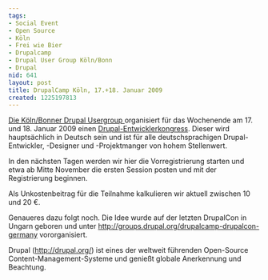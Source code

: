 ```yaml
---
tags:
- Social Event
- Open Source
- Köln
- Frei wie Bier
- Drupalcamp
- Drupal User Group Köln/Bonn
- Drupal
nid: 641
layout: post
title: DrupalCamp Köln, 17.+18. Januar 2009
created: 1225197813
---
```

<p><a href="http://groups.drupal.org/koeln-bonn">Die K&ouml;ln/Bonner Drupal Usergroup </a>organisiert f&uuml;r das Wochenende am 17. und 18. Januar 2009 einen <a href="http://www.drupalcamp.de">Drupal-Entwicklerkongress</a>. Dieser wird haupts&auml;chlich in Deutsch sein und ist f&uuml;r alle deutschsprachigen Drupal-Entwickler, -Designer und -Projektmanger von hohem Stellenwert.</p>
<p>In den n&auml;chsten Tagen werden wir hier die Vorregistrierung starten und etwa ab Mitte November die ersten Session posten und mit der Registrierung beginnen.</p>
<p>Als Unkostenbeitrag f&uuml;r die Teilnahme kalkulieren wir aktuell zwischen 10 und 20 &euro;.</p>
<p>Genaueres dazu folgt noch.  Die Idee wurde auf der letzten DrupalCon in Ungarn geboren und unter <a href="http://groups.drupal.org/drupalcamp-drupalcon-germany">http://groups.drupal.org/drupalcamp-drupalcon-germany</a> vororganisiert.</p>
<p>Drupal (<a href="http://drupal.org/">http://drupal.org/</a>) ist eines der weltweit f&uuml;hrenden Open-Source Content-Management-Systeme und genie&szlig;t globale Anerkennung und Beachtung.</p>
<!--break-->
